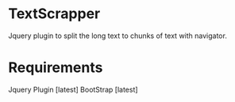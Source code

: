 TextScrapper
============

Jquery plugin to split the long text to chunks of text with navigator.

Requirements
============

Jquery Plugin [latest]
BootStrap [latest]


